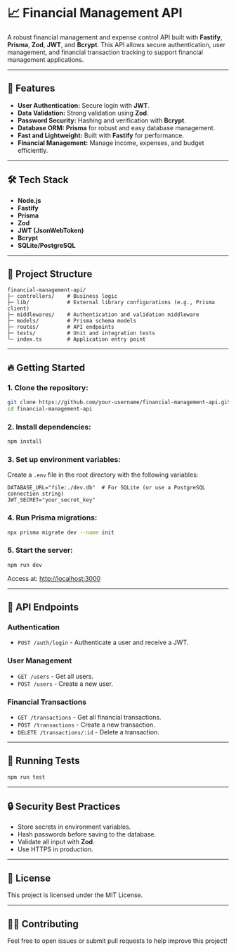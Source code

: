 # 📈 Financial Management API

A robust financial management and expense control API built with **Fastify**, **Prisma**, **Zod**, **JWT**, and **Bcrypt**. This API allows secure authentication, user management, and financial transaction tracking to support financial management applications.

---

## 🚀 Features
- **User Authentication:** Secure login with **JWT**.
- **Data Validation:** Strong validation using **Zod**.
- **Password Security:** Hashing and verification with **Bcrypt**.
- **Database ORM:** **Prisma** for robust and easy database management.
- **Fast and Lightweight:** Built with **Fastify** for performance.
- **Financial Management:** Manage income, expenses, and budget efficiently.

---

## 🛠️ Tech Stack
- **Node.js**
- **Fastify**
- **Prisma**
- **Zod**
- **JWT (JsonWebToken)**
- **Bcrypt**
- **SQLite/PostgreSQL**

---

## 📂 Project Structure
```
financial-management-api/
├─ controllers/    # Business logic
├─ lib/            # External library configurations (e.g., Prisma client)
├─ middlewares/    # Authentication and validation middleware
├─ models/         # Prisma schema models
├─ routes/         # API endpoints
├─ tests/          # Unit and integration tests
└─ index.ts        # Application entry point
```

---

## 🔥 Getting Started
### 1. **Clone the repository:**
```sh
git clone https://github.com/your-username/financial-management-api.git
cd financial-management-api
```

### 2. **Install dependencies:**
```sh
npm install
```

### 3. **Set up environment variables:**
Create a `.env` file in the root directory with the following variables:
```env
DATABASE_URL="file:./dev.db"  # For SQLite (or use a PostgreSQL connection string)
JWT_SECRET="your_secret_key"
```

### 4. **Run Prisma migrations:**
```sh
npx prisma migrate dev --name init
```

### 5. **Start the server:**
```sh
npm run dev
```
Access at: [http://localhost:3000](http://localhost:3000)

---

## 🚦 **API Endpoints**
### Authentication
- `POST /auth/login` - Authenticate a user and receive a JWT.

### User Management
- `GET /users` - Get all users.
- `POST /users` - Create a new user.

### Financial Transactions
- `GET /transactions` - Get all financial transactions.
- `POST /transactions` - Create a new transaction.
- `DELETE /transactions/:id` - Delete a transaction.

---

## 🧪 **Running Tests**
```sh
npm run test
```

---

## 🔒 **Security Best Practices**
- Store secrets in environment variables.
- Hash passwords before saving to the database.
- Validate all input with **Zod**.
- Use HTTPS in production.

---

## 📄 **License**
This project is licensed under the MIT License.

---

## 👨‍💻 **Contributing**
Feel free to open issues or submit pull requests to help improve this project!

